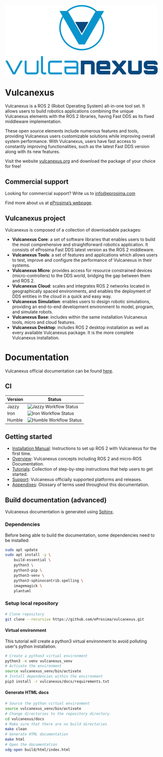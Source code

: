 <p align="center"><a href="https://vulcanexus.org/" target="_blank" rel="noopener noreferrer"><img src="resources/images/vulcanexus_banner.png"></a></p>

# Vulcanexus

Vulcanexus is a ROS 2 (Robot Operating System) all-in-one tool set. It allows users to build robotics applications combining the unique Vulcanexus elements with the ROS 2 libraries, having Fast DDS as its fixed middleware implementation.

These open source elements include numerous features and tools, providing Vulcanexus users customizable solutions while improving overall system performance. With Vulcanexus, users have fast access to constantly improving functionalities, such as the latest Fast DDS version along with its new features.

Visit the website [vulcanexus.org](https://vulcanexus.org/) and download the package of your choice for free!

## Commercial support

Looking for commercial support? Write us to info@eprosima.com

Find more about us at [eProsima’s webpage](https://eprosima.com/).

## Vulcanexus project

Vulcanexus is composed of a collection of downloadable packages:

*   **Vulcanexus Core**: a set of software libraries that enables users to build the most comprehensive and straightforward robotics application.
    It consists of eProsima Fast DDS latest version as the ROS 2 middleware.
*   **Vulcanexus Tools**: a set of features and applications which allows users to test, improve and configure the performance of Vulcanexus in their systems.
*   **Vulcanexus Micro**: provides access for resource constrained devices (micro-controllers) to the DDS world, bridging the gap between them and ROS 2.
*   **Vulcanexus Cloud**: scales and integrates ROS 2 networks located in geographically spaced environments, and enables the deployment of DDS entities in the cloud in a quick and easy way.
*   **Vulcanexus Simulation**: enables users to design robotic simulations, providing an end-to-end development environment to model, program, and simulate robots.
*   **Vulcanexus Base**: includes within the same installation Vulcanexus tools, micro and cloud features.
*   **Vulcanexus Desktop**: includes ROS 2 desktop installation as well as every available Vulcanexus package.
    It is the more complete Vulcanexus installation.

# Documentation

Vulcanexus official documentation can be found [here](https://docs.vulcanexus.org/en/latest/).

## CI

| Version | Status |
| - | - |
| Jazzy | ![Jazzy Workflow Status](https://img.shields.io/github/actions/workflow/status/eProsima/vulcanexus/install_linux_from_binaries.yaml?logo=github&logoSize=auto)
| Iron | ![Iron Workflow Status](https://img.shields.io/github/actions/workflow/status/eProsima/vulcanexus/install_linux_from_binaries.yaml?logo=github&logoSize=auto)
| Humble | ![Humble Workflow Status](https://img.shields.io/github/actions/workflow/status/eProsima/vulcanexus/install_linux_from_binaries.yaml?logo=github&logoSize=auto)

## Getting started

*   [Installation Manual](https://docs.vulcanexus.org/en/latest/rst/installation/linux_binary_installation.html): Instructions to set up ROS 2 with Vulcanexus for the first time.
*   [Overview](https://docs.vulcanexus.org/en/latest/rst/introduction/introduction.html): Vulcanexus concepts including ROS 2 and micro-ROS Documentation.
*   [Tutorials](https://docs.vulcanexus.org/en/latest/rst/tutorials/core/ros2_tutorials.html): Collection of step-by-step instructions that help users to get started.
*   [Support](https://docs.vulcanexus.org/en/latest/rst/platforms/platforms.html): Vulcanexus officially supported platforms and releases.
*   [Appendixes](https://docs.vulcanexus.org/en/latest/rst/appendixes/glossary.html): Glossary of terms used throughout this documentation.


## Build documentation (advanced)

Vulcanexus documentation is generated using [Sphinx](https://www.sphinx-doc.org).

### Dependencies

Before being able to build the documentation, some dependencies need to be installed:

```bash
sudo apt update
sudo apt install -y \
    build-essential \
    python3 \
    python3-pip \
    python3-venv \
    python3-sphinxcontrib.spelling \
    imagemagick \
    plantuml
```

### Setup local repository

```bash
# Clone repository
git clone --recursive https://github.com/eProsima/vulcanexus.git
```

#### Virtual environment

This tutorial will create a python3 virtual environment to avoid polluting user's python installation.

```bash
# Create a python3 virtual environment
python3 -m venv vulcanexus_venv
# Activate the environment
source vulcanexus_venv/bin/activate
# Install dependencies within the environment
pip3 install -r vulcanexus/docs/requirements.txt
```

#### Generate HTML docs

```bash
# Source the python virtual environment
source vulcanexus_venv/bin/activate
# Change directories to the repository directory
cd vulcanexus/docs
# Make sure that there are no build directories
make clean
# Generate HTML documentation
make html
# Open the documentation
xdg-open build/html/index.html
```
